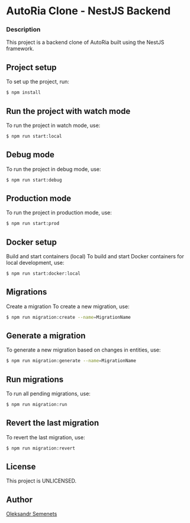 # AutoRia Clone - NestJS Backend
### Description
This project is a backend clone of AutoRia built using the NestJS framework.

## Project setup
To set up the project, run:
```bash
$ npm install
```

## Run the project with watch mode
To run the project in watch mode, use:
```bash
$ npm run start:local
```

## Debug mode
To run the project in debug mode, use:
```bash
$ npm run start:debug
```

## Production mode
To run the project in production mode, use:
```bash
$ npm run start:prod
```

## Docker setup
Build and start containers (local)
To build and start Docker containers for local development, use:
```bash
$ npm run start:docker:local
```

## Migrations
Create a migration
To create a new migration, use:
```bash
$ npm run migration:create --name=MigrationName
```

## Generate a migration
To generate a new migration based on changes in entities, use:
```bash
$ npm run migration:generate --name=MigrationName
```

## Run migrations
To run all pending migrations, use:
```bash
$ npm run migration:run
```

## Revert the last migration
To revert the last migration, use:
```bash
$ npm run migration:revert
```


## License
This project is UNLICENSED.

## Author
[Oleksandr Semenets](https://www.linkedin.com/in/alexandrsemenets/)